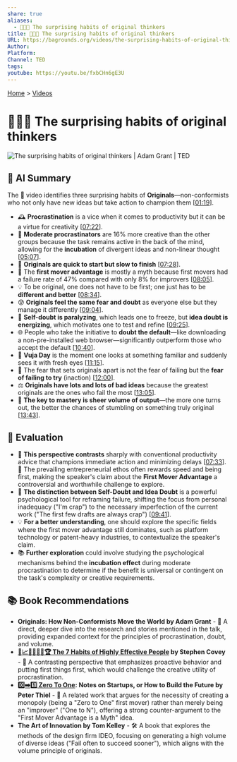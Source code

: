 ```yaml
---
share: true
aliases:
  - 🤔💡🔄 The surprising habits of original thinkers
title: 🤔💡🔄 The surprising habits of original thinkers
URL: https://bagrounds.org/videos/the-surprising-habits-of-original-thinkers-adam-grant-ted
Author:
Platform:
Channel: TED
tags:
youtube: https://youtu.be/fxbCHn6gE3U
---
```

[Home](../index.md) > [Videos](./index.md)  
# 🤔💡🔄 The surprising habits of original thinkers  
![The surprising habits of original thinkers | Adam Grant | TED](https://youtu.be/fxbCHn6gE3U)  
  
## 🤖 AI Summary  
The 🔑 video identifies three surprising habits of **Originals**—non-conformists who not only have new ideas but take action to champion them \[[01:19](http://www.youtube.com/watch?v=fxbCHn6gE3U&t=79)].  
  
* 🕰️ **Procrastination** is a vice when it comes to productivity but it can be a virtue for creativity \[[07:22](http://www.youtube.com/watch?v=fxbCHn6gE3U&t=442)].  
* 🧠 **Moderate procrastinators** are 16% more creative than the other groups because the task remains active in the back of the mind, allowing for the **incubation** of divergent ideas and non-linear thought \[[05:07](http://www.youtube.com/watch?v=fxbCHn6gE3U&t=307)].  
* 🐌 **Originals are quick to start but slow to finish** \[[07:28](http://www.youtube.com/watch?v=fxbCHn6gE3U&t=448)].  
* 🚫 The **first mover advantage** is mostly a myth because first movers had a failure rate of 47% compared with only 8% for improvers \[[08:05](http://www.youtube.com/watch?v=fxbCHn6gE3U&t=485)].  
* 💡 To be original, one does not have to be first; one just has to be **different and better** \[[08:34](http://www.youtube.com/watch?v=fxbCHn6gE3U&t=514)].  
* 😰 **Originals feel the same fear and doubt** as everyone else but they manage it differently \[[09:04](http://www.youtube.com/watch?v=fxbCHn6gE3U&t=544)].  
* 🛑 **Self-doubt is paralyzing**, which leads one to freeze, but **idea doubt is energizing**, which motivates one to test and refine \[[09:25](http://www.youtube.com/watch?v=fxbCHn6gE3U&t=565)].  
* 🌐 People who take the initiative to **doubt the default**—like downloading a non-pre-installed web browser—significantly outperform those who accept the default \[[10:40](http://www.youtube.com/watch?v=fxbCHn6gE3U&t=640)].  
* 👀 **Vuja Day** is the moment one looks at something familiar and suddenly sees it with fresh eyes \[[11:15](http://www.youtube.com/watch?v=fxbCHn6gE3U&t=675)].  
* 🧗 The fear that sets originals apart is not the fear of failing but the **fear of failing to try** (inaction) \[[12:00](http://www.youtube.com/watch?v=fxbCHn6gE3U&t=720)].  
* ⚖️ **Originals have lots and lots of bad ideas** because the greatest originals are the ones who fail the most \[[13:05](http://www.youtube.com/watch?v=fxbCHn6gE3U&t=785)].  
* 🔢 **The key to mastery is sheer volume of output**—the more one turns out, the better the chances of stumbling on something truly original \[[13:43](http://www.youtube.com/watch?v=fxbCHn6gE3U&t=823)].  
  
## 🤔 Evaluation  
* 🔄 **This perspective contrasts** sharply with conventional productivity advice that champions immediate action and minimizing delays \[[07:33](http://www.youtube.com/watch?v=fxbCHn6gE3U&t=453)]. 🚀 The prevailing entrepreneurial ethos often rewards speed and being first, making the speaker's claim about the **First Mover Advantage** a controversial and worthwhile challenge to explore.  
* 🧐 **The distinction between Self-Doubt and Idea Doubt** is a powerful psychological tool for reframing failure, shifting the focus from personal inadequacy ("I'm crap") to the necessary imperfection of the current work ("The first few drafts are always crap") \[[09:41](http://www.youtube.com/watch?v=fxbCHn6gE3U&t=581)].  
* 💡 **For a better understanding**, one should explore the specific fields where the first mover advantage still dominates, such as platform technology or patent-heavy industries, to contextualize the speaker's claim.  
* 📚 **Further exploration** could involve studying the psychological mechanisms behind the **incubation effect** during moderate procrastination to determine if the benefit is universal or contingent on the task's complexity or creative requirements.  
  
## 📚 Book Recommendations  
* **Originals: How Non-Conformists Move the World by Adam Grant** - 📖 A direct, deeper dive into the research and stories mentioned in the talk, providing expanded context for the principles of procrastination, doubt, and volume.  
* **[👤📈🎯🌟🔑🤝🏆 The 7 Habits of Highly Effective People](../books/the-7-habits-of-highly-effective-people.md) by Stephen Covey** - 🎯 A contrasting perspective that emphasizes proactive behavior and putting first things first, which would challenge the creative utility of procrastination.  
* **[0️⃣➡️1️⃣ Zero To One](../books/zero-to-one.md): Notes on Startups, or How to Build the Future by Peter Thiel** - 🚀 A related work that argues for the necessity of creating a monopoly (being a "Zero to One" first mover) rather than merely being an "improver" ("One to N"), offering a strong counter-argument to the "First Mover Advantage is a Myth" idea.  
* **The Art of Innovation by Tom Kelley** - 🛠️ A book that explores the methods of the design firm IDEO, focusing on generating a high volume of diverse ideas ("Fail often to succeed sooner"), which aligns with the volume principle of originals.